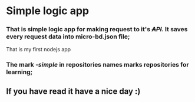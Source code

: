 # Simple logic app

### That is simple logic app for making request to it's ~~*API*~~. It saves every request data into micro-bd.json file;
That is my first nodejs app

### The mark ***-simple*** in repositories names marks repositories for learning;
## If you have read it have a nice day :)
